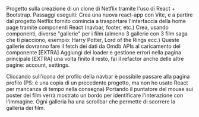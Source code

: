 Progetto sulla creazione di un clone di Netflix tramite l'uso di React + Bootstrap.
Passaggi eseguiti:
Crea una nuova react-app con Vite, e a partire dal progetto Netflix fornito comincia a trasportare l'interfaccia della home page tramite componenti React (navbar, footer, etc.)
Crea, usando componenti, diverse "gallerie" per i film (almeno 3 gallerie con 3 film saga che ti piacciono, esempio: Harry Potter, Lord of the Rings ecc.)
Queste gallerie dovranno fare il fetch dei dati da Omdb APIs al caricamento del componente
[EXTRA] Aggiungi dei loader e gestione errori nella pagina principale
[EXTRA] una volta finito il resto, fai il refactor anche delle altre pagine: account, settings.

Cliccando sull'icona del profilo della navbar è possibile passare alla pagina profilo (PS: è una copia di un precedente progetto, ma non ho usato React per mancanza di tempo nella consegna)
Portando il puntatore del mouse sui poster dei film verrà mostrato un bordo per identificare l'interazione con l'immagine.
Ogni galleria ha una scrollbar che permette di scorrere la galleria dei film.
